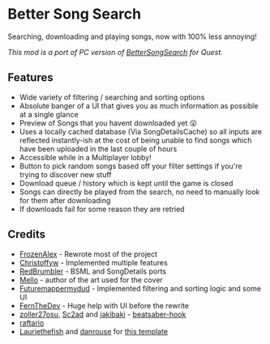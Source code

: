 # Better Song Search

Searching, downloading and playing songs, now with 100% less annoying!

*This mod is a port of PC version of [BetterSongSearch](https://github.com/kinsi55/BeatSaber_BetterSongSearch) for Quest.*

## Features

- Wide variety of filtering / searching and sorting options
- Absolute banger of a UI that gives you as much information as possible at a single glance
- Preview of Songs that you havent downloaded yet 😮
- Uses a locally cached database (Via SongDetailsCache) so all inputs are reflected instantly-ish at the cost of being unable to find songs which have been uploaded in the last couple of hours
- Accessible while in a Multiplayer lobby!
- Button to pick random songs based off your filter settings if you're trying to discover new stuff
- Download queue / history which is kept until the game is closed
- Songs can directly be played from the search, no need to manually look for them after downloading
- If downloads fail for some reason they are retried


## Credits

* [FrozenAlex](https://github.com/FrozenAlex) - Rewrote most of the project
* [Christoffyw](https://github.com/Christoffyw) - Implemented multiple features
* [RedBrumbler](https://github.com/RedBrumbler) - BSML and SongDetails ports
* [Mello](https://www.pixiv.net/en/users/27903714) - author of the art used for the cover
* [Futuremappermydud](https://github.com/Futuremappermydud) - Implemented filtering and sorting logic and some UI
* [FernTheDev](https://github.com/Fernthedev) - Huge help with UI before the rewrite
* [zoller27osu](https://github.com/zoller27osu), [Sc2ad](https://github.com/Sc2ad) and [jakibaki](https://github.com/jakibaki) - [beatsaber-hook](https://github.com/sc2ad/beatsaber-hook)
* [raftario](https://github.com/raftario) 
* [Lauriethefish](https://github.com/Lauriethefish) and [danrouse](https://github.com/danrouse) for [this template](https://github.com/Lauriethefish/quest-mod-template)